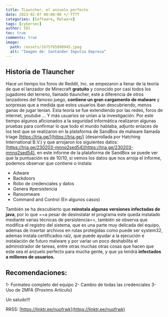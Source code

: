 ```yaml
---
title: TLauncher, el anzuelo perfecto
date: 2023-02-07 00:00:00 +/-TTTT
categories: [Software, Malware]
tags: [cybersec]
author: ID1
toc: true
comments: true
image:
  path: /assets/1675765898945.jpeg
  alt: "Imagen de: Santander Impulsa Empresa"
---
```



## Historia de Tlauncher

Hace un tiempo los foros de Reddit, Inc. se empezaron a llenar de la teoría de que el lanzador de Minecraft **gratuito** y conocido por casi todos los jugadores del terreno, llamado tlauncher, este a diferencia de otros lanzadores del famoso juego, **contiene un gran cargamento de malware** y sorpresas que a medida que estos usuarios iban descubriendo, menos ganas de jugar tenían. Esta teoría se fue extendiendo por las redes, foros de internet, youtube ... Y más usuarios se unían a la investigación. Por este tiempo algunos aficionados a la seguridad informática realizaron algunas pruebas para confirmar lo que todo el mundo hablaba, adjunto enlaces de los test que se realizaron en la plataforma de SandBox de malware llamada triage [https://tria.ge/](https://tria.ge/) (desarrollada por Hatching International B.V.) y que arrojaron los siguientes datos: [https://tria.ge/230203-mnnq2sed54](https://tria.ge/230203-mnnq2sed54), en este informe de la plataforma de SandBox se puede ver que la puntuación es de 10/10, si vemos los datos que nos arroja el informe, podemos observar que contiene o instala:

- Adware
- Backdoors
- Robo de credenciales y datos
- Genera #persistencia
- Ransomware
- Command and Control (En algunos casos)

También se ha descubierto que **reinstala algunas versiones infectadas de java**, por lo que ==a pesar de desinstalar el programa este queda instalado mediante varias técnicas de persistencia==, también se observa que modifica el registro del sistema, que es una parte muy delicada del equipo, ademas de insertar archivos en rutas protegidas como puede ser system32, ademas instala certificados raíz, que puede ayudar a la ejecución e instalación de futuro malware y por variar un poco deshabilita el administrador de tareas, entre otras muchas otras cosas que hacen que este sea el anzuelo perfecto para mucha gente, y que ya tendrá **infectados a millones de usuarios.**

## Recomendaciones:

1- Formateo completo del equipo
2- Cambio de todas las credenciales
3- Uso de 2MFA {Proximo Articulo}

Un saludo!!!

RRSS: [https://linktr.ee/nuofrwk](https://linktr.ee/nuofrwk)

